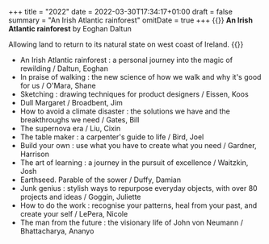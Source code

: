 +++
title = "2022"
date = 2022-03-30T17:34:17+01:00
draft = false
summary = "An Irish Atlantic rainforest"
omitDate = true
+++
{{<lead>}}
**An Irish Atlantic rainforest** by Eoghan Daltun

Allowing land to return to its natural state on west coast of Ireland.
{{</lead>}}

* An Irish Atlantic rainforest : a personal journey into the magic of rewilding / Daltun, Eoghan
* In praise of walking : the new science of how we walk and why it's good for us / O'Mara, Shane
* Sketching : drawing techniques for product designers / Eissen, Koos
* Dull Margaret / Broadbent, Jim
* How to avoid a climate disaster : the solutions we have and the breakthroughs we need / Gates, Bill
* The supernova era / Liu, Cixin
* The table maker : a carpenter's guide to life / Bird, Joel
* Build your own : use what you have to create what you need / Gardner, Harrison
* The art of learning : a journey in the pursuit of excellence / Waitzkin, Josh
* Earthseed. Parable of the sower / Duffy, Damian
* Junk genius : stylish ways to repurpose everyday objects, with over 80 projects and ideas / Goggin, Juliette
* How to do the work : recognise your patterns, heal from your past, and create your self / LePera, Nicole
* The man from the future : the visionary life of John von Neumann / Bhattacharya, Ananyo
